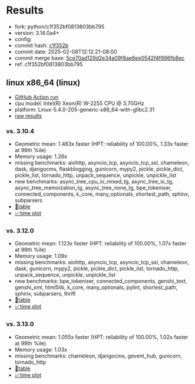 # Results

- fork: python/c1f352bf0813803bb795
- version: 3.14.0a4+
- config: 
- commit hash: [c1f352b](https://github.com/python/cpython/commit/c1f352b)
- commit date: 2025-02-08T12:12:21-08:00
- commit merge base: [5ce70ad129d2e34a09f8ae6ee0542f4f996fb8ec](https://github.com/python/cpython/commit/5ce70ad129d2e34a09f8ae6ee0542f4f996fb8ec)
- ref: c1f352bf0813803bb795

## linux x86_64 (linux)

- [GitHub Action run](https://github.com/faster-cpython/benchmarking/actions/runs/13286281600)
- cpu model: Intel(R) Xeon(R) W-2255 CPU @ 3.70GHz
- platform: Linux-5.4.0-205-generic-x86_64-with-glibc2.31
- [raw results](bm-20250208-linux-x86_64-python-c1f352bf0813803bb795-3.14.0a4%2B-c1f352b.json)

### vs. 3.10.4

- Geometric mean: 1.463x faster (HPT: reliability of 100.00%, 1.33x faster at 99th %ile)
- Memory usage: 1.26x
- missing benchmarks: aiohttp, asyncio_tcp, asyncio_tcp_ssl, chameleon, dask, djangocms, flaskblogging, gunicorn, mypy2, pickle, pickle_dict, pickle_list, tornado_http, unpack_sequence, unpickle, unpickle_list
- new benchmarks: async_tree_cpu_io_mixed_tg, async_tree_io_tg, async_tree_memoization_tg, async_tree_none_tg, bpe_tokeniser, connected_components, k_core, many_optionals, shortest_path, sphinx, subparsers
- [📄table](bm-20250208-linux-x86_64-python-c1f352bf0813803bb795-3.14.0a4%2B-c1f352b-vs-3.10.4.md)
- [📈time plot](bm-20250208-linux-x86_64-python-c1f352bf0813803bb795-3.14.0a4%2B-c1f352b-vs-3.10.4.svg)

### vs. 3.12.0

- Geometric mean: 1.123x faster (HPT: reliability of 100.00%, 1.07x faster at 99th %ile)
- Memory usage: 1.09x
- missing benchmarks: aiohttp, asyncio_tcp, asyncio_tcp_ssl, chameleon, dask, gunicorn, mypy2, pickle, pickle_dict, pickle_list, tornado_http, unpack_sequence, unpickle, unpickle_list
- new benchmarks: bpe_tokeniser, connected_components, genshi_text, genshi_xml, html5lib, k_core, many_optionals, pylint, shortest_path, sphinx, subparsers, thrift
- [📄table](bm-20250208-linux-x86_64-python-c1f352bf0813803bb795-3.14.0a4%2B-c1f352b-vs-3.12.0.md)
- [📈time plot](bm-20250208-linux-x86_64-python-c1f352bf0813803bb795-3.14.0a4%2B-c1f352b-vs-3.12.0.svg)

### vs. 3.13.0

- Geometric mean: 1.055x faster (HPT: reliability of 100.00%, 1.02x faster at 99th %ile)
- Memory usage: 1.03x
- missing benchmarks: chameleon, djangocms, gevent_hub, gunicorn, tornado_http
- [📄table](bm-20250208-linux-x86_64-python-c1f352bf0813803bb795-3.14.0a4%2B-c1f352b-vs-3.13.0.md)
- [📈time plot](bm-20250208-linux-x86_64-python-c1f352bf0813803bb795-3.14.0a4%2B-c1f352b-vs-3.13.0.svg)

